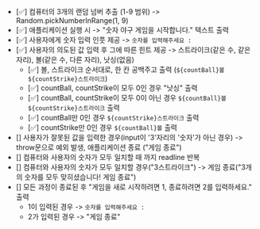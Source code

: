 - [✅] 컴퓨터의 3개의 랜덤 넘버 추출 (1-9 범위) -> Random.pickNumberInRange(1, 9)
- [✅] 애플리케이션 실행 시 -> "숫자 야구 게임을 시작합니다." 텍스트 출력
- [✅] 사용자에게 숫자 입력 인풋 제공 -> `숫자를 입력해주세요 : `
- [✅] 사용자의 의도된 값 입력 후 그에 따른 힌트 제공 -> 스트라이크(같은 수, 같은 자리), 볼(같은 수, 다른 자리), 낫싱(없음)
  - [✅] 볼, 스트라이크 순서대로, 한 칸 공백주고 출력 (`${countBall}볼 ${countStrike}스트라이크`)
  - [✅] countBall, countStrike이 모두 0인 경우 "낫싱" 출력
  - [✅] countBall, countStrike이 모두 0이 아닌 경우 `${countBall}볼 ${countStrike}스트라이크` 출력
  - [✅] countBall만 0인 경우 `${countStrike}스트라이크` 출력
  - [✅] countStrike만 0인 경우 `${countBall}볼` 출력
- [] 사용자가 잘못된 값을 입력한 경우(input이 '3'자리의 '숫자'가 아닌 경우) -> throw문으로 예외 발생, 애플리케이션 종료 ("게임 종료")
- [] 컴퓨터와 사용자의 숫자가 모두 일치할 때 까지 readline 반복
- [] 컴퓨터와 사용자의 숫자가 모두 일치할 경우("3스트라이크") -> 게임 종료("3개의 숫자를 모두 맞히셨습니다! 게임 종료")
- [] 모든 과정이 종료된 후 "게임을 새로 시작하려면 1, 종료하려면 2를 입력하세요." 출력
  - 1이 입력된 경우 -> `숫자를 입력해주세요 : `
  - 2가 입력된 경우 -> "게임 종료"
